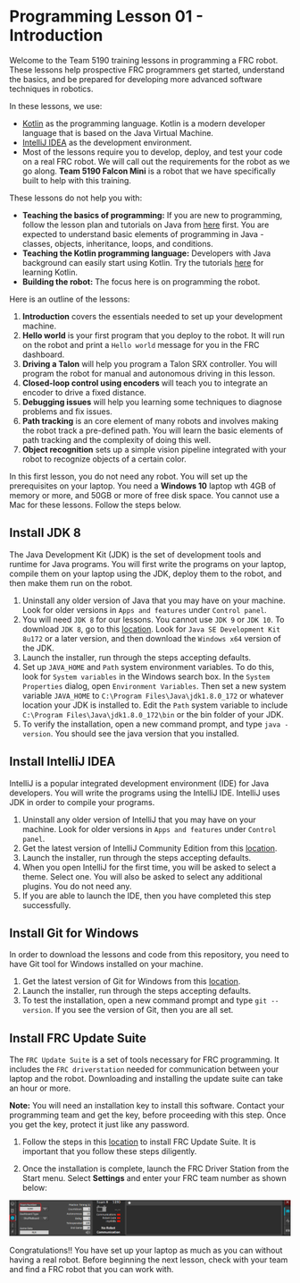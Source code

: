 # Programming Lesson 01 - Introduction

Welcome to the Team 5190 training lessons in programming a FRC robot. These lessons help prospective FRC programmers get started, understand the basics, and be prepared for developing more advanced software techniques in robotics.

In these lessons, we use:

* [Kotlin](http://kotlinlang.org) as the programming language. Kotlin is a modern developer language that is based on the Java Virtual Machine.
* [IntelliJ IDEA](http://jetbrains.com) as the development environment.
* Most of the lessons require you to develop, deploy, and test your code on a real FRC robot. We will call out the requirements for the robot as we go along. **Team 5190 Falcon Mini** is a robot that we have specifically built to help with this training.

These lessons do not help you with:

* **Teaching the basics of programming:** If you are new to programming, follow the lesson plan and tutorials on Java from [here](https://docs.oracle.com/javase/tutorial/java/) first. You are expected to understand basic elements of programming in Java - classes, objects, inheritance, loops, and conditions.
* **Teaching the Kotlin programming language:** Developers with Java background can easily start using Kotlin. Try the tutorials [here](https://kotlinlang.org/docs/tutorials/) for learning Kotlin.
* **Building the robot:** The focus here is on programming the robot.

Here is an outline of the lessons:

1. **Introduction** covers the essentials needed to set up your development machine.
1. **Hello world** is your first program that you deploy to the robot. It will run on the robot and print a `Hello world` message for you in the FRC dashboard.
1. **Driving a Talon** will help you program a Talon SRX controller. You will program the robot for manual and autonomous driving in this lesson.
1. **Closed-loop control using encoders** will teach you to integrate an encoder to drive a fixed distance.
1. **Debugging issues** will help you learning some techniques to diagnose problems and fix issues.
1. **Path tracking** is an core element of many robots and involves making the robot track a pre-defined path. You will learn the basic elements of path tracking and the complexity of doing this well.
1. **Object recognition** sets up a simple vision pipeline integrated with your robot to recognize objects of a certain color.

In this first lesson, you do not need any robot. You will set up the prerequisites on your laptop. You need a **Windows 10** laptop wth 4GB of memory or more, and 50GB or more of free disk space. You cannot use a Mac for these lessons. Follow the steps below.

## Install JDK 8

The Java Development Kit (JDK) is the set of development tools and runtime for Java programs. You will first write the programs on your laptop, compile them on your laptop using the JDK, deploy them to the robot, and then make them run on the robot.

1. Uninstall any older version of Java that you may have on your machine. Look for older versions in `Apps and features` under `Control panel`.
1. You will need `JDK 8` for our lessons. You cannot use `JDK 9` or `JDK 10`. To download `JDK 8`, go to this [location](http://www.oracle.com/technetwork/java/javase/downloads/jdk8-downloads-2133151.html). Look for `Java SE Development Kit 8u172` or a later version, and then download the `Windows x64` version of the JDK.
1. Launch the installer, run through the steps accepting defaults.
1. Set up `JAVA_HOME` and `Path` system environment variables. To do this, look for `System variables` in the Windows search box. In the `System Properties` dialog, open `Environment Variables`. Then set a new system variable `JAVA_HOME` to `C:\Program Files\Java\jdk1.8.0_172` or whatever location your JDK is installed to. Edit the `Path` system variable to include `C:\Program Files\Java\jdk1.8.0_172\bin` or the bin folder of your JDK.
1. To verify the installation, open a new command prompt, and type `java -version`. You should see the java version that you installed.

## Install IntelliJ IDEA

IntelliJ is a popular integrated development environment (IDE) for Java developers. You will write the programs using the IntelliJ IDE. IntelliJ uses JDK in order to compile your programs.

1. Uninstall any older version of IntelliJ that you may have on your machine. Look for older versions in `Apps and features` under `Control panel`.
1. Get the latest version of IntelliJ Community Edition from this [location](https://www.jetbrains.com/idea/download/#section=windows).
1. Launch the installer, run through the steps accepting defaults.
1. When you open IntelliJ for the first time, you will be asked to select a theme. Select one. You will also be asked to select any additional plugins. You do not need any.
1. If you are able to launch the IDE, then you have completed this step successfully.

## Install Git for Windows

In order to download the lessons and code from this repository, you need to have Git tool for Windows installed on your machine.

1. Get the latest version of Git for Windows from this [location](https://git-scm.com/download/win).
1. Launch the installer, run through the steps accepting defaults.
1. To test the installation, open a new command prompt and type `git --version`. If you see the version of Git, then you are all set.

## Install FRC Update Suite

The `FRC Update Suite` is a set of tools necessary for FRC programming. It includes the `FRC driverstation` needed for communication between your laptop and the robot. Downloading and installing the update suite can take an hour or more.

**Note:** You will need an installation key to install this software. Contact your programming team and get the key, before proceeding with this step. Once you get the key, protect it just like any password.

1. Follow the steps in this [location](https://wpilib.screenstepslive.com/s/currentCS/m/getting_started/l/599670-installing-the-frc-update-suite-all-languages) to install FRC Update Suite. It is important that you follow these steps diligently.

2. Once the installation is complete, launch the FRC Driver Station from the Start menu. Select **Settings** and enter your FRC team number as shown below:

 ![Driver Station settings](images/driverstation.png)

Congratulations!! You have set up your laptop as much as you can without having a real robot. Before beginning the next lesson, check with your team and find a FRC robot that you can work with.
